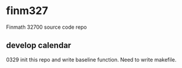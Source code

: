 # finm327
Finmath 32700 source code repo 

## develop calendar
0329 init this repo and write baseline function. Need to write makefile. 